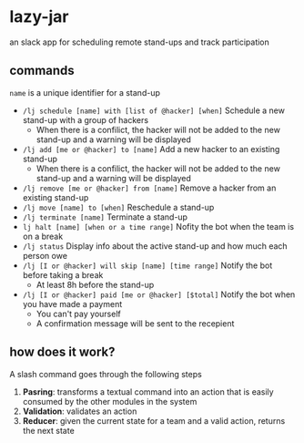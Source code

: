 # lazy-jar

an slack app for scheduling remote stand-ups and track participation

## commands

`name` is a unique identifier for a stand-up

* `/lj schedule [name] with [list of @hacker] [when]`
  Schedule a new stand-up with a group of hackers
  * When there is a confilict, the hacker will not be added to the new stand-up and a warning will be displayed
* `/lj add [me or @hacker] to [name]`
  Add a new hacker to an existing stand-up
  * When there is a confilict, the hacker will not be added to the new stand-up and a warning will be displayed
* `/lj remove [me or @hacker] from [name]`
  Remove a hacker from an existing stand-up
* `/lj move [name] to [when]`
  Reschedule a stand-up
* `/lj terminate [name]`
  Terminate a stand-up
* `lj halt [name] [when or a time range]`
  Nofity the bot when the team is on a break
* `/lj status`
  Display info about the active stand-up and how much each person owe
* `/lj [I or @hacker] will skip [name] [time range]`
  Notify the bot before taking a break
  * At least 8h before the stand-up
* `/lj [I or @hacker] paid [me or @hacker] [$total]` Notify the bot when you have made a payment
  * You can't pay yourself
  * A confirmation message will be sent to the recepient

## how does it work?

A slash command goes through the following steps

1. **Pasring**: transforms a textual command into an action that is easily consumed by the other modules in the system
2. **Validation**: validates an action
3. **Reducer**: given the current state for a team and a valid action, returns the next state
